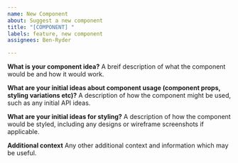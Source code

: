 ```yaml
---
name: New Component
about: Suggest a new component
title: "[COMPONENT] "
labels: feature, new component
assignees: Ben-Ryder

---
```


**What is your component idea?**
A breif description of what the component would be and how it would work.

**What are your initial ideas about component usage (component props, styling variations etc)?**
A description of how the component might be used, such as any initial API ideas.

**What are your initial ideas for styling?**
A description of how the component would be styled, including any designs or wireframe screenshots if applicable.

**Additional context**
Any other additional context and information which may be useful.
